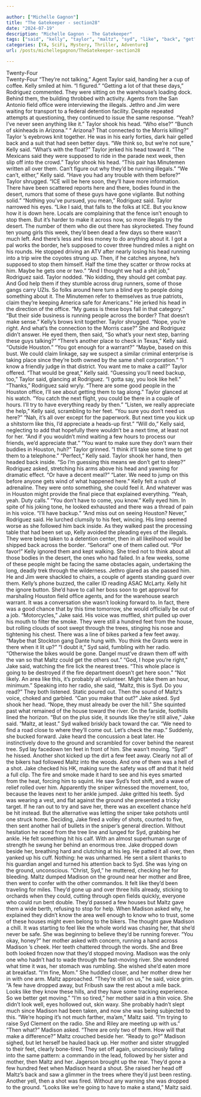 ```yaml
---

author: ["Michelle Gagnon"]
title: "The Gatekeeper - section28"
date: "2024-07-19"
description: "Michelle Gagnon - The Gatekeeper"
tags: ["said", "kelly", "taylor", "maltz", "syd", "like", "back", "get", "foot", "jake", "madison", "rodriguez", "head", "make", "one", "next", "time", "could", "tree", "mother", "running", "eye", "know", "across", "houston"]
categories: [YA, SciFi, Mystery, Thriller, Adventure]
url: /posts/michellegagnon/TheGatekeeper-section28

---
```



Twenty-Four  
Twenty-Four
“They’re not talking,” Agent Taylor said, handing her a cup of coffee.
Kelly smiled at him. “I figured.”
“Getting a lot of that these days,” Rodriguez commented. They were sitting on the warehouse’s loading dock. Behind them, the building throbbed with activity. Agents from the San Antonio field office were interviewing the illegals. Jethro and Jim were waiting for transport to a federal detention facility. Despite repeated attempts at questioning, they continued to issue the same response.
“Yeah? I’ve never seen anything like it.” Taylor shook his head. “Who else?”
“Bunch of skinheads in Arizona.”
“ Arizona? That connected to the Morris killing?” Taylor ’s eyebrows knit together. He was in his early forties, dark hair gelled back and a suit that had seen better days.
“We think so, but we’re not sure,” Kelly said.
“What’s with the float?” Taylor jerked his head toward it.
“The Mexicans said they were supposed to ride in the parade next week, then slip off into the crowd.”
Taylor shook his head. “This pair has Minutemen written all over them. Can’t figure out why they’d be running illegals.”
“We can’t, either,” Kelly said. “Have you had any trouble with them before?”
Taylor shrugged. “ICE will be here soon, they’ll have more information. There have been scattered reports here and there, bodies found in the desert, rumors that some of these guys have gone vigilante. But nothing solid.”
“Nothing you’ve pursued, you mean,” Rodriguez said.
Taylor narrowed his eyes. “Like I said, that falls to the folks at ICE. But you know how it is down here. Locals are complaining that the fence isn’t enough to stop them. But it’s harder to make it across now, so more illegals try the desert. The number of them who die out there has skyrocketed. They found ten young girls this week, they’d been dead a few days so there wasn’t much left. And there’s less and less money to do anything about it. I got a pal works the border, he’s supposed to cover three hundred miles a night on his rounds. He stopped driving an ATV after nearly losing his head running into a trip wire the coyotes strung up. Then, if he catches anyone, he’s supposed to stop them himself. Half the time they scatter or throw rocks at him. Maybe he gets one or two.”
“And I thought we had a shit job,” Rodriguez said.
Taylor nodded. “No kidding, they should get combat pay. And God help them if they stumble across drug runners, some of those gangs carry UZIs. So folks around here turn a blind eye to people doing something about it. The Minutemen refer to themselves as true patriots, claim they’re keeping America safe for Americans.” He jerked his head in the direction of the office. “My guess is these boys fall in that category.”
“But their side business is running people across the border? That doesn’t make sense.” Kelly’s brows knit together.
Taylor shrugged. “Nope, you’re right. And what’s the connection to the Morris case?” She and Rodriguez didn’t answer. He eyed them, then said, “So what’s your next step, barring these guys talking?”
“There’s another place to check in Texas,” Kelly said. “Outside Houston.”
“You got enough for a warrant?”
“Maybe, based on this bust. We could claim linkage, say we suspect a similar criminal enterprise is taking place since they’re both owned by the same shell corporation.”
“I know a friendly judge in that district. You want me to make a call?” Taylor offered.
“That would be great,” Kelly said.
“Guessing you’ll need backup, too,” Taylor said, glancing at Rodriguez. “I gotta say, you look like hell.”
“Thanks,” Rodriguez said wryly.
“There are some good people in the Houston office, I’ll see about getting them to tag along.” Taylor glanced at his watch. “You catch the next flight, you could be there in a couple of hours. I’ll try to have everything ready by then.”
“Listen, we really appreciate the help,” Kelly said, scrambling to her feet. “You sure you don’t need us here?”
“Nah, it’s all over except for the paperwork. But next time you kick up a shitstorm like this, I’d appreciate a heads-up first.”
“Will do,” Kelly said, neglecting to add that hopefully there wouldn’t be a next time, at least not for her. “And if you wouldn’t mind waiting a few hours to process our friends, we’d appreciate that.”
“You want to make sure they don’t warn their buddies in Houston, huh?” Taylor grinned. “I think it’ll take some time to get them to a telephone.”
“Perfect,” Kelly said. Taylor shook her hand, then headed back inside.
“So I’m guessing this means we don’t get to sleep?” Rodriguez asked, stretching his arms above his head and yawning for dramatic effect. “Or have a decent meal?”
“Later. We need to jump on this before anyone gets wind of what happened here.” Kelly felt a rush of adrenaline. They were onto something, she could feel it. And whatever was in Houston might provide the final piece that explained everything.
“Yeah, yeah. Duty calls.”
“You don’t have to come, you know.” Kelly eyed him. In spite of his joking tone, he looked exhausted and there was a thread of pain in his voice. “I’ll have backup.”
“And miss out on seeing Houston? Never,” Rodriguez said. He lurched clumsily to his feet, wincing. His limp seemed worse as she followed him back inside.
As they walked past the processing table that had been set up, Kelly avoided the pleading eyes of the illegals. They were being taken to a detention center, then in all likelihood would be shipped back across the border.
“Señora!” one of them called out. “Por favor!”
Kelly ignored them and kept walking. She tried not to think about all those bodies in the desert, the ones who had failed. In a few weeks, some of these people might be facing the same obstacles again, undertaking the long, deadly trek through the wilderness. Jethro glared as she passed him. He and Jim were shackled to chairs, a couple of agents standing guard over them.
Kelly’s phone buzzed, the caller ID reading ASAC McLarty. Kelly hit the ignore button. She’d have to call her boss soon to get approval for marshaling Houston field office agents, and for the warehouse search warrant. It was a conversation she wasn’t looking forward to. In fact, there was a good chance that by this time tomorrow, she would officially be out of a job.
“Motorcycles,” Jake said. His voice was muffled, shirt pulled up over his mouth to filter the smoke. They were still a hundred feet from the house, but rolling clouds of soot swept through the trees, stinging his nose and tightening his chest. There was a line of bikes parked a few feet away. “Maybe that Stockton gang Dante hung with. You think the Grants were in there when it lit up?”
“I doubt it,” Syd said, fumbling with her radio. “Otherwise the bikes would be gone. Dangel must’ve drawn them off with the van so that Maltz could get the others out.”
“God, I hope you’re right,” Jake said, watching the fire lick the nearest trees. “This whole place is going to be destroyed if the fire department doesn’t get here soon.”
“Not likely. An area like this, it’s probably all volunteer. Might take them an hour, minimum.” Speaking into her radio, she said, “Maltz, this is Syd. Do you read?”
They both listened. Static poured out. Then the sound of Maltz’s voice, choked and garbled.
“Can you make that out?” Jake asked.
Syd shook her head. “Nope, they must already be over the hill.” She squinted past what remained of the house toward the river. On the farside, foothills lined the horizon.
“But on the plus side, it sounds like they’re still alive,” Jake said.
“Maltz, at least.” Syd walked briskly back toward the car. “We need to find a road close to where they’ll come out. Let’s check the map.”
Suddenly, she bucked forward. Jake heard the concussion a beat later. He instinctively dove to the ground and scrambled for cover behind the nearest tree. Syd lay facedown ten feet in front of him. She wasn’t moving.
“Syd!” he hissed.
Another shot kicked up the dirt a few feet away. Clearly not all of the bikers had followed Maltz into the woods. And one of them was a hell of a shot. Jake checked his HK, making sure the safety was off and that it held a full clip. The fire and smoke made it hard to see and his eyes smarted from the heat, forcing him to squint.
He saw Syd’s foot shift, and a wave of relief rolled over him. Apparently the sniper witnessed the movement, too, because the leaves next to her ankle jumped. Jake gritted his teeth. Syd was wearing a vest, and flat against the ground she presented a tricky target. If he ran out to try and save her, there was an excellent chance he’d be hit instead. But the alternative was letting the sniper take potshots until one struck home.
Deciding, Jake fired a volley of shots, counted to five, then sent another hail of bullets in the sniper’s general direction. Without hesitation he raced from the tree line and lunged for Syd, grabbing her ankle. He felt something hit his calf. With an almost superhuman surge of strength he swung her behind an enormous tree. Jake dropped down beside her, breathing hard and clutching at his leg. He patted it all over, then yanked up his cuff. Nothing: he was unharmed. He sent a silent thanks to his guardian angel and turned his attention back to Syd. She was lying on the ground, unconscious.
“Christ, Syd,” he muttered, checking her for bleeding.
Maltz dumped Madison on the ground near her mother and Bree, then went to confer with the other commandos. It felt like they’d been traveling for miles. They’d gone up and over three hills already, sticking to orchards when they could, cutting through open fields quickly, everyone who could run bent double. They’d passed a few houses but Maltz gave them a wide berth, refusing to stop for help. When Madison asked why, he explained they didn’t know the area well enough to know who to trust, some of these houses might even belong to the bikers. The thought gave Madison a chill. It was starting to feel like the whole world was chasing her, that she’d never be safe. She was beginning to believe they’d be running forever.
“You okay, honey?” her mother asked with concern, running a hand across Madison ’s cheek. Her teeth chattered through the words. She and Bree both looked frozen now that they’d stopped moving. Madison was the only one who hadn’t had to wade through the fast-moving river. She wondered what time it was, her stomach was rumbling. She wished she’d eaten more at breakfast.
“I’m fine, Mom.” She huddled closer, and her mother drew her in with one arm.
Maltz approached. “They’re still on us,” he said, voice grim. “A few have dropped away, but Fribush saw the rest about a mile back. Looks like they know these hills, and they have some tracking experience. So we better get moving.”
“I’m so tired,” her mother said in a thin voice. She didn’t look well, eyes hollowed out, skin waxy. She probably hadn’t slept much since Madison had been taken, and now she was being subjected to this.
“We’re hoping it’s not much farther, ma’am,” Maltz said. “I’m trying to raise Syd Clement on the radio. She and Riley are meeting up with us.”
“Then what?” Madison asked. “There are only two of them. How will that make a difference?”
Maltz crouched beside her. “Ready to go?”
Madison sighed, but let herself be hauled back up. Her mother and sister struggled to their feet, clearly bone-tired. They set off again, unconsciously falling into the same pattern: a commando in the lead, followed by her sister and mother, then Maltz and her. Jagerson brought up the rear.
They’d gone a few hundred feet when Madison heard a shout. She raised her head off Maltz’s back and saw a glimmer in the trees where they’d just been resting. Another yell, then a shot was fired. Without any warning she was dropped to the ground.
“Looks like we’re going to have to make a stand,” Maltz said.
